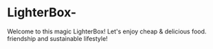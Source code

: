 # LighterBox-
Welcome to this magic LighterBox! Let's enjoy cheap &amp; delicious food. friendship and sustainable lifestyle!
